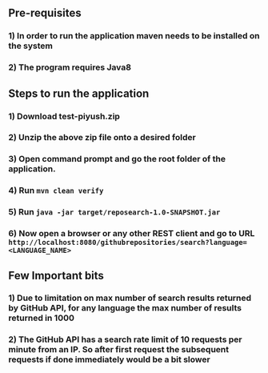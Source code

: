 ##  Pre-requisites
### 1) In order to run the application maven needs to be installed on the system
### 2) The program requires Java8

## Steps to run the application
### 1) Download test-piyush.zip
### 2) Unzip the above zip file onto a desired folder
### 3) Open command prompt and go the root folder of the application.
### 4) Run `mvn clean verify`
### 5) Run `java -jar target/reposearch-1.0-SNAPSHOT.jar`
### 6) Now open a browser or any other REST client and go to URL `http://localhost:8080/githubrepositories/search?language=<LANGUAGE_NAME>`

## Few Important bits
### 1) Due to limitation on max number of search results returned by GitHub API, for any language the max number of results returned in 1000
### 2) The GitHub API has a search rate limit of 10 requests per minute from an IP. So after first request the subsequent requests if done immediately would be a bit slower
